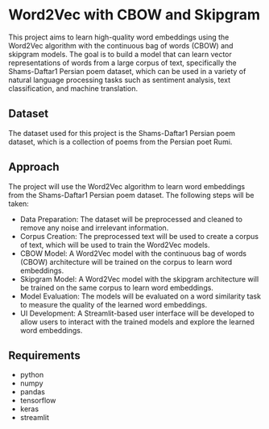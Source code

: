 # Word2Vec with CBOW and Skipgram
This project aims to learn high-quality word embeddings using the Word2Vec algorithm with the continuous bag of words (CBOW) and skipgram models. The goal is to build a model that can learn vector representations of words from a large corpus of text, specifically the Shams-Daftar1 Persian poem dataset, which can be used in a variety of natural language processing tasks such as sentiment analysis, text classification, and machine translation.

## Dataset
The dataset used for this project is the Shams-Daftar1 Persian poem dataset, which is a collection of poems from the Persian poet Rumi. 

## Approach
The project will use the Word2Vec algorithm to learn word embeddings from the Shams-Daftar1 Persian poem dataset. The following steps will be taken:

- Data Preparation: The dataset will be preprocessed and cleaned to remove any noise and irrelevant information.
- Corpus Creation: The preprocessed text will be used to create a corpus of text, which will be used to train the Word2Vec models.
- CBOW Model: A Word2Vec model with the continuous bag of words (CBOW) architecture will be trained on the corpus to learn word embeddings.
- Skipgram Model: A Word2Vec model with the skipgram architecture will be trained on the same corpus to learn word embeddings.
- Model Evaluation: The models will be evaluated on a word similarity task to measure the quality of the learned word embeddings.
- UI Development: A Streamlit-based user interface will be developed to allow users to interact with the trained models and explore the learned word embeddings.

## Requirements
- python
- numpy
- pandas
- tensorflow
- keras
- streamlit
